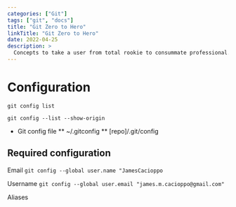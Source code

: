 ```yaml
---
categories: ["Git"]
tags: ["git", "docs"]
title: "Git Zero to Hero"
linkTitle: "Git Zero to Hero"
date: 2022-04-25
description: >
  Concepts to take a user from total rookie to consummate professional.
---
```


# Configuration

`git config list`

`git config --list --show-origin`

* Git config file
** ~/.gitconfig
** [repo]/.git/config

## Required configuration

Email
`git config --global user.name "JamesCacioppo`

Username
`git config --global user.email "james.m.cacioppo@gmail.com"`

Aliases


